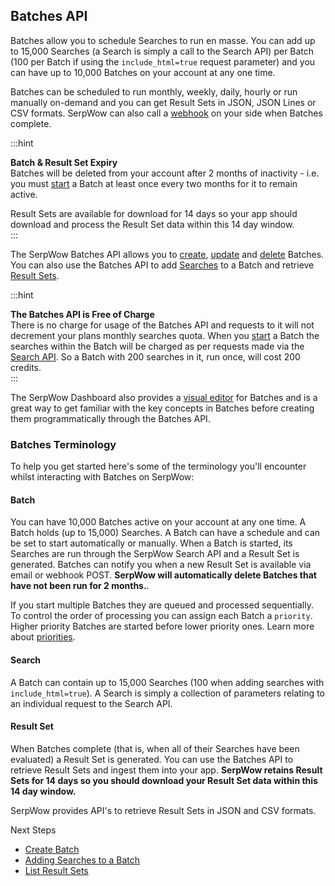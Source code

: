 Batches API
-----------

Batches allow you to schedule Searches to run en masse. You can add up to 15,000 Searches (a Search is simply a call to the Search API) per Batch (100 per Batch if using the `include_html=true` request parameter) and you can have up to 10,000 Batches on your account at any one time.

Batches can be scheduled to run monthly, weekly, daily, hourly or run manually on-demand and you can get Result Sets in JSON, JSON Lines or CSV formats. SerpWow can also call a [webhook](/docs/batches-api/batches/webhook) on your side when Batches complete.

  
:::hint



**Batch & Result Set Expiry**  
Batches will be deleted from your account after 2 months of inactivity - i.e. you must [start](/docs/batches-api/batches/start) a Batch at least once every two months for it to remain active.  
  
Result Sets are available for download for 14 days so your app should download and process the Result Set data within this 14 day window.  
:::

The SerpWow Batches API allows you to [create](/docs/batches-api/batches/create), [update](/docs/batches-api/batches/update) and [delete](/docs/batches-api/batches/delete) Batches. You can also use the Batches API to add [Searches](/docs/batches-api/searches/create) to a Batch and retrieve [Result Sets](/docs/batches-api/results/list).

  
:::hint



**The Batches API is Free of Charge**  
There is no charge for usage of the Batches API and requests to it will not decrement your plans monthly searches quota. When you [start](/docs/batches-api/batches/start) a Batch the searches within the Batch will be charged as per requests made via the [Search API](/docs/search-api). So a Batch with 200 searches in it, run once, will cost 200 credits.  
:::

The SerpWow Dashboard also provides a [visual editor](https://app.serpwow.com/batches) for Batches and is a great way to get familiar with the key concepts in Batches before creating them programmatically through the Batches API.

### Batches Terminology

To help you get started here's some of the terminology you'll encounter whilst interacting with Batches on SerpWow:

#### Batch

You can have 10,000 Batches active on your account at any one time. A Batch holds (up to 15,000) Searches. A Batch can have a schedule and can be set to start automatically or manually. When a Batch is started, its Searches are run through the SerpWow Search API and a Result Set is generated. Batches can notify you when a new Result Set is available via email or webhook POST. **SerpWow will automatically delete Batches that have not been run for 2 months.**.

If you start multiple Batches they are queued and processed sequentially. To control the order of processing you can assign each Batch a `priority`. Higher priority Batches are started before lower priority ones. Learn more about [priorities](/docs/batches-api/priorities).

#### Search

A Batch can contain up to 15,000 Searches (100 when adding searches with `include_html=true`). A Search is simply a collection of parameters relating to an individual request to the Search API.

#### Result Set

When Batches complete (that is, when all of their Searches have been evaluated) a Result Set is generated. You can use the Batches API to retrieve Result Sets and ingest them into your app. **SerpWow retains Result Sets for 14 days so you should download your Result Set data within this 14 day window.**

SerpWow provides API's to retrieve Result Sets in JSON and CSV formats.

Next Steps

* [Create Batch](/docs/batches-api/batches/create)
* [Adding Searches to a Batch](/docs/batches-api/searches/create)
* [List Result Sets](/docs/batches-api/results/list)
